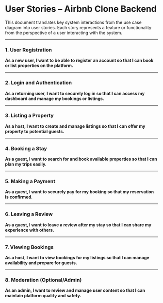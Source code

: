 # User Stories – Airbnb Clone Backend

This document translates key system interactions from the use case diagram into user stories. Each story represents a feature or functionality from the perspective of a user interacting with the system.

---

### 1. User Registration
**As a new user, I want to be able to register an account so that I can book or list properties on the platform.**

---

### 2. Login and Authentication
**As a returning user, I want to securely log in so that I can access my dashboard and manage my bookings or listings.**

---

### 3. Listing a Property
**As a host, I want to create and manage listings so that I can offer my property to potential guests.**

---

### 4. Booking a Stay
**As a guest, I want to search for and book available properties so that I can plan my trips easily.**

---

### 5. Making a Payment
**As a guest, I want to securely pay for my booking so that my reservation is confirmed.**

---

### 6. Leaving a Review
**As a guest, I want to leave a review after my stay so that I can share my experience with others.**

---

### 7. Viewing Bookings
**As a host, I want to view bookings for my listings so that I can manage availability and prepare for guests.**

---

### 8. Moderation (Optional/Admin)
**As an admin, I want to review and manage user content so that I can maintain platform quality and safety.**

